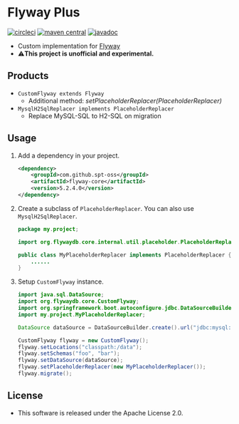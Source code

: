 # Flyway Plus

[![circleci](https://img.shields.io/badge/circleci-flyway--plus-brightgreen.svg)](https://circleci.com/gh/spt-oss/flyway-plus)
[![maven central](https://img.shields.io/badge/maven_central-flyway--plus-blue.svg)](https://mvnrepository.com/artifact/com.github.spt-oss/flyway-plus)
[![javadoc](https://img.shields.io/badge/javadoc-flyway--plus-blue.svg)](https://www.javadoc.io/doc/com.github.spt-oss/flyway-plus)

* Custom implementation for [Flyway](https://github.com/flyway/flyway)
* ⚠️**This project is unofficial and experimental.**

## Products

* `CustomFlyway extends Flyway`
	* Additional method: *setPlaceholderReplacer(PlaceholderReplacer)*
* `MysqlH2SqlReplacer implements PlaceholderReplacer`
	* Replace MySQL-SQL to H2-SQL on migration

## Usage

1. Add a dependency in your project.

	```xml
	<dependency>
	    <groupId>com.github.spt-oss</groupId>
	    <artifactId>flyway-core</artifactId>
	    <version>5.2.4.0</version>
	</dependency>
	```

1. Create a subclass of `PlaceholderReplacer`. You can also use `MysqlH2SqlReplacer`.

	```java
	package my.project;
	
	import org.flywaydb.core.internal.util.placeholder.PlaceholderReplacer;
	
	public class MyPlaceholderReplacer implements PlaceholderReplacer {
	    ......
	}
	```

1. Setup `CustomFlyway` instance.

	```java
	import java.sql.DataSource;
	import org.flywaydb.core.CustomFlyway;
	import org.springframework.boot.autoconfigure.jdbc.DataSourceBuilder;
	import my.project.MyPlaceholderReplacer;
	
	DataSource dataSource = DataSourceBuilder.create().url("jdbc:mysql://host:3306/db").build();
	
	CustomFlyway flyway = new CustomFlyway();
	flyway.setLocations("classpath:/data");
	flyway.setSchemas("foo", "bar");
	flyway.setDataSource(dataSource);
	flyway.setPlaceholderReplacer(new MyPlaceholderReplacer());
	flyway.migrate();
	```

## License

* This software is released under the Apache License 2.0.
